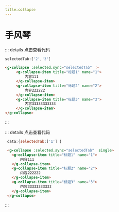```yaml
---
title:collapse
---
```


# 手风琴

<ClientOnly>
 <collapse-demo1></collapse-demo1>
 ::: details 点击查看代码
 
 ```js
selectedTab:['2','3']
```
 
 ```html
 <g-collapse :selected.sync="selectedTab"  >
      <g-collapse-item title="标题1" name="1">
          内容111
      </g-collapse-item>
      <g-collapse-item title="标题2" name="2">
          内容222222
      </g-collapse-item>
      <g-collapse-item title="标题3" name="3">
          内容33333333333
      </g-collapse-item>
 </g-collapse>
 ```
 :::
</ClientOnly>

<ClientOnly>
 <collapse-demo2></collapse-demo2>
 
::: details 点击查看代码
```js
 data:{selectedTab:['1'] }
```

```html
 <g-collapse :selected.sync="selectedTab"  single>
   <g-collapse-item title="标题1" name="1">
       内容111
   </g-collapse-item>
   <g-collapse-item title="标题2" name="2">
       内容222222
   </g-collapse-item>
   <g-collapse-item title="标题3" name="3">
       内容33333333333
   </g-collapse-item>
 </g-collapse>
```
 :::
</ClientOnly>

<collapse-attributes></collapse-attributes>
<collapse-item-attributes></collapse-item-attributes>
